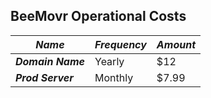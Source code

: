 ## BeeMovr Operational Costs

| ***Name*** | ***Frequency*** | ***Amount*** |
| ---- | ---- | ---- |
| ***Domain Name*** | Yearly | $12 |
| ***Prod Server*** | Monthly | $7.99 |

<br>
<br>
